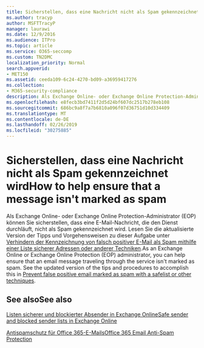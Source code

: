 ```yaml
---
title: Sicherstellen, dass eine Nachricht nicht als Spam gekennzeichnet wird
ms.author: tracyp
author: MSFTTracyP
manager: laurawi
ms.date: 12/9/2016
ms.audience: ITPro
ms.topic: article
ms.service: O365-seccomp
ms.custom: TN2DMC
localization_priority: Normal
search.appverid:
- MET150
ms.assetid: ceeda109-6c24-4270-bd09-a36959417276
ms.collection:
- M365-security-compliance
description: Als Exchange Online- oder Exchange Online Protection-Administrator (EOP) können Sie sicherstellen, dass eine E-Mail-Nachricht, die den Dienst durchläuft, nicht als Spam gekennzeichnet wird. Lesen Sie die aktualisierte Version der Tipps und Vorgehensweisen zu dieser Aufgabe unter Verhindern der Kennzeichnung von falsch positiver E-Mail als Spam mithilfe einer Liste sicherer Adressen oder anderer Techniken.
ms.openlocfilehash: e8fecb3bd7411f2d5d24bf607dc2517b278eb108
ms.sourcegitcommit: 686bc9a8f7a7b6810a096f07d36751d10d334409
ms.translationtype: MT
ms.contentlocale: de-DE
ms.lasthandoff: 02/26/2019
ms.locfileid: "30275885"
---
```

# <a name="how-to-help-ensure-that-a-message-isnt-marked-as-spam"></a><span data-ttu-id="f35af-104">Sicherstellen, dass eine Nachricht nicht als Spam gekennzeichnet wird</span><span class="sxs-lookup"><span data-stu-id="f35af-104">How to help ensure that a message isn't marked as spam</span></span>

<span data-ttu-id="f35af-p102">Als Exchange Online- oder Exchange Online Protection-Administrator (EOP) können Sie sicherstellen, dass eine E-Mail-Nachricht, die den Dienst durchläuft, nicht als Spam gekennzeichnet wird. Lesen Sie die aktualisierte Version der Tipps und Vorgehensweisen zu dieser Aufgabe unter [Verhindern der Kennzeichnung von falsch positiver E-Mail als Spam mithilfe einer Liste sicherer Adressen oder anderer Techniken](https://go.microsoft.com/fwlink/p/?LinkID=534224).</span><span class="sxs-lookup"><span data-stu-id="f35af-p102">As an Exchange Online or Exchange Online Protection (EOP) administrator, you can help ensure that an email message traveling through the service isn't marked as spam. See the updated version of the tips and procedures to accomplish this in [Prevent false positive email marked as spam with a safelist or other techniques](https://go.microsoft.com/fwlink/p/?LinkID=534224).</span></span> 
  
## <a name="see-also"></a><span data-ttu-id="f35af-107">See also</span><span class="sxs-lookup"><span data-stu-id="f35af-107">See also</span></span>

[<span data-ttu-id="f35af-108">Listen sicherer und blockierter Absender in Exchange Online</span><span class="sxs-lookup"><span data-stu-id="f35af-108">Safe sender and blocked sender lists in Exchange Online</span></span>](safe-sender-and-blocked-sender-lists-faq.md)

[<span data-ttu-id="f35af-109">Antispamschutz für Office 365-E-Mails</span><span class="sxs-lookup"><span data-stu-id="f35af-109">Office 365 Email Anti-Spam Protection</span></span>](https://support.office.com/article/Office-365-Email-Anti-Spam-Protection-6a601501-a6a8-4559-b2e7-56b59c96a586)

